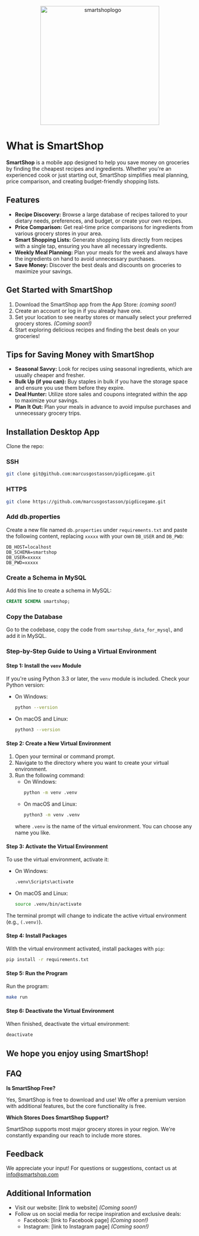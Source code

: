 <p align="center">
    <img width="320" alt="smartshoplogo" src="https://github.com/marcusgostasson/smartshop/assets/143846336/f1097435-1004-411d-8747-279634d3da42">
</p>

# What is SmartShop

**SmartShop** is a mobile app designed to help you save money on groceries by finding the cheapest recipes and ingredients. Whether you're an experienced cook or just starting out, SmartShop simplifies meal planning, price comparison, and creating budget-friendly shopping lists.

## Features

- **Recipe Discovery:** Browse a large database of recipes tailored to your dietary needs, preferences, and budget, or create your own recipes.
- **Price Comparison:** Get real-time price comparisons for ingredients from various grocery stores in your area.
- **Smart Shopping Lists:** Generate shopping lists directly from recipes with a single tap, ensuring you have all necessary ingredients.
- **Weekly Meal Planning:** Plan your meals for the week and always have the ingredients on hand to avoid unnecessary purchases.
- **Save Money:** Discover the best deals and discounts on groceries to maximize your savings.

## Get Started with SmartShop

1. Download the SmartShop app from the App Store: *(coming soon!)*
2. Create an account or log in if you already have one.
3. Set your location to see nearby stores or manually select your preferred grocery stores. *(Coming soon!)*
4. Start exploring delicious recipes and finding the best deals on your groceries!

## Tips for Saving Money with SmartShop

- **Seasonal Savvy:** Look for recipes using seasonal ingredients, which are usually cheaper and fresher.
- **Bulk Up (if you can):** Buy staples in bulk if you have the storage space and ensure you use them before they expire.
- **Deal Hunter:** Utilize store sales and coupons integrated within the app to maximize your savings.
- **Plan It Out:** Plan your meals in advance to avoid impulse purchases and unnecessary grocery trips.

## Installation Desktop App

Clone the repo:

### SSH

```sh
git clone git@github.com:marcusgostasson/pigdicegame.git
```

### HTTPS

```sh
git clone https://github.com/marcusgostasson/pigdicegame.git
```

### Add db.properties

Create a new file named `db.properties` under `requirements.txt` and paste the following content, replacing `xxxxx` with your own `DB_USER` and `DB_PWD`:

```
DB_HOST=localhost
DB_SCHEMA=smartshop
DB_USER=xxxxx
DB_PWD=xxxxx
```

### Create a Schema in MySQL

Add this line to create a schema in MySQL:

```sql
CREATE SCHEMA smartshop;
```

### Copy the Database

Go to the codebase, copy the code from `smartshop_data_for_mysql`, and add it in MySQL.

### Step-by-Step Guide to Using a Virtual Environment

#### Step 1: Install the `venv` Module

If you're using Python 3.3 or later, the `venv` module is included. Check your Python version:

- On Windows:
  ```sh
  python --version
  ```
- On macOS and Linux:
  ```sh
  python3 --version
  ```

#### Step 2: Create a New Virtual Environment

1. Open your terminal or command prompt.
2. Navigate to the directory where you want to create your virtual environment.
3. Run the following command:
   - On Windows:
     ```sh
     python -m venv .venv
     ```
   - On macOS and Linux:
     ```sh
     python3 -m venv .venv
     ```
   where `.venv` is the name of the virtual environment. You can choose any name you like.

#### Step 3: Activate the Virtual Environment

To use the virtual environment, activate it:

- On Windows:
  ```sh
  .venv\Scripts\activate
  ```
- On macOS and Linux:
  ```sh
  source .venv/bin/activate
  ```

The terminal prompt will change to indicate the active virtual environment (e.g., `(.venv)`).

#### Step 4: Install Packages

With the virtual environment activated, install packages with `pip`:

```sh
pip install -r requirements.txt
```

#### Step 5: Run the Program

Run the program:

```sh
make run
```

#### Step 6: Deactivate the Virtual Environment

When finished, deactivate the virtual environment:

```sh
deactivate
```

## We hope you enjoy using SmartShop!

## FAQ

**Is SmartShop Free?**

Yes, SmartShop is free to download and use! We offer a premium version with additional features, but the core functionality is free.

**Which Stores Does SmartShop Support?**

SmartShop supports most major grocery stores in your region. We're constantly expanding our reach to include more stores.

## Feedback

We appreciate your input! For questions or suggestions, contact us at [info@smartshop.com](mailto:info@smartshop.com)

## Additional Information

- Visit our website: [link to website] *(Coming soon!)*
- Follow us on social media for recipe inspiration and exclusive deals:
  - Facebook: [link to Facebook page] *(Coming soon!)*
  - Instagram: [link to Instagram page] *(Coming soon!)*
